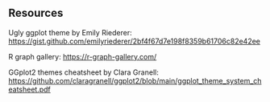 ## Resources

Ugly ggplot theme by Emily Riederer: https://gist.github.com/emilyriederer/2bf4f67d7e198f8359b61706c82e42ee

R graph gallery: https://r-graph-gallery.com/

GGplot2 themes cheatsheet by Clara Granell: https://github.com/claragranell/ggplot2/blob/main/ggplot_theme_system_cheatsheet.pdf

